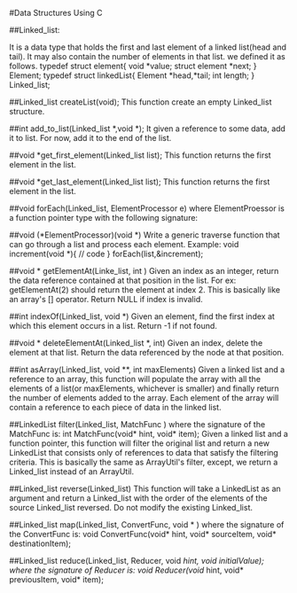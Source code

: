 #Data Structures Using C 

##Linked_list:

  It is a data type that holds the first and last element of a linked list(head and tail).
  It may also contain the number of elements in that list.
  we defined it as follows.
  typedef struct element{
	  void *value;
	  struct element *next;
  } Element;
  typedef struct linkedList{
	  Element *head,*tail;
	  int length;
  } Linked_list;

##Linked_list createList(void);
  This function create an empty Linked_list structure.

##int add_to_list(Linked_list *,void *);
  It given a reference to some data, add it to list. For now, add it to the end of the list. 

##void *get_first_element(Linked_list list);
  This function returns the first element in the list. 

##void *get_last_element(Linked_list list);
  This function returns the first element in the list. 

##void forEach(Linked_list, ElementProcessor e)
  where ElementProessor is a function pointer type with the following signature: 

##void (*ElementProcessor)(void *)
  Write a generic traverse function that can go through a list and process each element.
  Example: 
  void increment(void *){
  // code
  }
  forEach(list,&increment);

##void * getElementAt(Linke_list, int )
  Given an index as an integer, return the data reference contained at that position in the list.
  For ex: getElementAt(2) should return the element at index 2.
  This is basically like an array's [] operator. Return NULL if index is invalid.

##int indexOf(Linked_list, void *)
  Given an element, find the first index at which this element occurs in a list. Return -1 if not found.

##void * deleteElementAt(Linked_list *, int)
  Given an index, delete the element at that list. Return the data referenced by the node at that position. 

##int asArray(Linked_list, void **, int maxElements)
  Given a linked list and a reference to an array, 
  this function will populate the array with all the elements of a list(or maxElements,
  whichever is smaller) and finally return the number of elements added to the array.
  Each element of the array will contain a reference to each piece of data in the linked list.

##LinkedList  filter(Linked_list, MatchFunc )
    where the signature of the MatchFunc is:
    int MatchFunc(void* hint, void* item);
    Given a linked list and a function pointer,
    this function will filter the original list and return a new LinkedList that consists only of references to data that	     satisfy the filtering criteria.
    This is basically the same as ArrayUtil's filter, except, we return a Linked_list instead of an ArrayUtil.
  
##Linked_list reverse(Linked_list)
  This function will take a LinkedList as an argument and return a Linked_list
  with the order of the elements of the source Linked_list reversed. Do not modify the existing Linked_list.

##Linked_list map(Linked_list, ConvertFunc, void * )
  where the signature of the ConvertFunc is:
  void ConvertFunc(void* hint, void* sourceItem, void* destinationItem);

##Linked_list reduce(Linked_list, Reducer, void *hint, void *initialValue);
  where the signature of Reducer is:
  void* Reducer(void* hint, void* previousItem, void* item);

    
